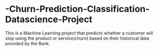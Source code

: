 # -Churn-Prediction-Classification-Datascience-Project
This is a Machine Learning project that predicts whether a customer will stop using the product or service(churn) based on their historical data provided by the Bank.
